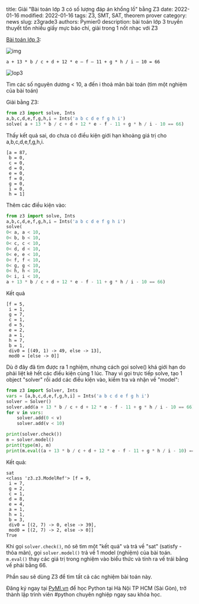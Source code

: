 title: Giải "Bài toán lớp 3 có số lượng đáp án khổng lồ" bằng Z3
date: 2022-01-16
modified: 2022-01-16
tags: Z3, SMT, SAT, theorem prover
category: news
slug: z3grade3
authors: Pymier0
description: bài toán lớp 3 truyền thuyết tốn nhiều giấy mực báo chí, giải trong 1 nốt nhạc với Z3

[Bài toán lớp 3](https://www.familug.org/2015/05/codegolf-giai-bai-toan-lop-3-co-so.html):

![img](https://images.unsplash.com/photo-1539213492139-7b268eb93c82?crop=entropy&cs=tinysrgb&fit=max&fm=jpg&ixid=MnwyMzI1MzN8MHwxfHJhbmRvbXx8fHx8fHx8fDE2NDIzMjY0Nzg&ixlib=rb-1.2.1&q=80&w=600)

```
a + 13 * b / c + d + 12 * e – f – 11 + g * h / i – 10 = 66
```

![lop3](https://3.bp.blogspot.com/-JbRWh5-nuHw/VVzPv0QAE0I/AAAAAAAATXs/35mGvnHLS3g/s320/baitoan1-2539-1431999391.jpg)

Tìm các số nguyên dương < 10, a đến i thoả mãn bài toán (tìm một nghiệm của bài toán)

Giải bằng Z3:

```py
from z3 import solve, Ints
a,b,c,d,e,f,g,h,i = Ints('a b c d e f g h i')
solve( a + 13 * b / c + d + 12 * e - f - 11 + g * h / i - 10 == 66)
```

Thấy kết quả sai, do chưa có điều kiện giới hạn khoảng giá trị cho a,b,c,d,e,f,g,h,i.

```
[a = 87,
 b = 0,
 c = 0,
 d = 0,
 e = 0,
 f = 0,
 g = 0,
 i = 0,
 h = 1]
```

Thêm các điều kiện vào:
```py
from z3 import solve, Ints
a,b,c,d,e,f,g,h,i = Ints('a b c d e f g h i')
solve(
0< a, a < 10,
0< b, b < 10,
0< c, c < 10,
0< d, d < 10,
0< e, e < 10,
0< f, f < 10,
0< g, g < 10,
0< h, h < 10,
0< i, i < 10,
a + 13 * b / c + d + 12 * e - f - 11 + g * h / i - 10 == 66)
```

Kết quả

```
[f = 5,
 i = 1,
 g = 7,
 c = 1,
 d = 5,
 e = 2,
 a = 1,
 h = 7,
 b = 1,
 div0 = [(49, 1) -> 49, else -> 13],
 mod0 = [else -> 0]]
```

Dù ở đây đã tìm được ra 1 nghiệm, nhưng cách gọi solve() khá giới hạn do phải liệt kê hết các điều kiện cùng 1 lúc. Thay vì gọi trực tiếp solve, tạo 1 object "solver" rồi add các điều kiện vào, kiểm tra và nhận về "model":

```py
from z3 import Solver, Ints
vars = [a,b,c,d,e,f,g,h,i] = Ints('a b c d e f g h i')
solver = Solver()
solver.add(a + 13 * b / c + d + 12 * e - f - 11 + g * h / i - 10 == 66)
for v in vars:
    solver.add(0 < v)
    solver.add(v < 10)

print(solver.check())
m = solver.model()
print(type(m), m)
print(m.eval((a + 13 * b / c + d + 12 * e - f - 11 + g * h / i - 10) == 66))
```

Kết quả:

```
sat
<class 'z3.z3.ModelRef'> [f = 9,
 i = 7,
 g = 2,
 c = 1,
 d = 8,
 e = 4,
 a = 1,
 h = 1,
 b = 3,
 div0 = [(2, 7) -> 0, else -> 39],
 mod0 = [(2, 7) -> 2, else -> 0]]
True
```

Khi gọi `solver.check()`, nó sẽ tìm một "kết quả" và trả về "sat" (satisfy - thỏa mãn), gọi `solver.model()` trả về 1 model (nghiệm) của bài toán. `m.eval()` thay các giá trị trong nghiệm vào biểu thức và tính ra vế trái bằng vế phải bằng 66.

Phần sau sẽ dùng Z3 để tìm tất cả các nghiệm bài toán này.

Đăng ký ngay tại [PyMI.vn](https://pymi.vn) để học Python tại Hà Nội TP HCM (Sài Gòn),
trở thành lập trình viên #python chuyên nghiệp ngay sau khóa học.
